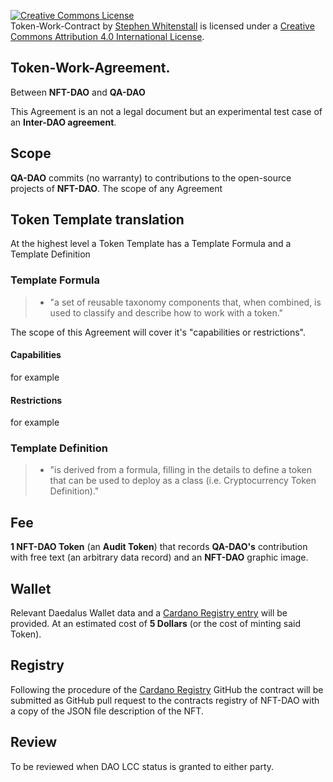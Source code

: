 
<a rel="license" href="http://creativecommons.org/licenses/by/4.0/"><img alt="Creative Commons License" style="border-width:0" src="https://i.creativecommons.org/l/by/4.0/88x31.png" /></a><br /><span xmlns:dct="http://purl.org/dc/terms/" href="http://purl.org/dc/dcmitype/Text" property="dct:title" rel="dct:type">Token-Work-Contract</span> by <a xmlns:cc="http://creativecommons.org/ns#" href="https://github.com/Quality-Assurance-DAO" property="cc:attributionName" rel="cc:attributionURL">Stephen Whitenstall</a> is licensed under a <a rel="license" href="http://creativecommons.org/licenses/by/4.0/">Creative Commons Attribution 4.0 International License</a>.

## Token-Work-Agreement.

Between **NFT-DAO** and **QA-DAO**

This Agreement is an not a legal document but an experimental test case of an **Inter-DAO agreement**.

## Scope 

**QA-DAO** commits (no warranty) to contributions to the open-source projects of **NFT-DAO**. The scope of any Agreement 

## Token Template translation

At the highest level a Token Template has a Template Formula and a Template Definition

### Template Formula
> - "a set of reusable taxonomy components that, when combined, is used to classify and describe how to work with a token."
>
The scope of this Agreement will cover it's "capabilities or restrictions". 

#### Capabilities 

for example

#### Restrictions

for example

### Template Definition
> - "is derived from a formula, filling in the details to define a token that can be used to deploy as a class (i.e. Cryptocurrency Token Definition)."

## Fee

**1 NFT-DAO Token** (an **Audit Token**) that records **QA-DAO's** contribution with free text (an arbitrary data record) and an **NFT-DAO** graphic image. 

## Wallet

Relevant Daedalus Wallet data and a [Cardano Registry entry](https://forum.cardano.org/t/introducing-the-cardano-token-registry-for-on-chain-identifiers/57594) will be provided. At an estimated cost of **5 Dollars** (or the cost of minting said Token).

## Registry

Following the procedure of the [Cardano Registry](https://github.com/cardano-foundation/cardano-token-registry) GitHub the contract will be submitted as GitHub pull request to the contracts registry of NFT-DAO with a copy of the JSON file description of the NFT.

## Review

To be reviewed when DAO LCC status is granted to either party.
